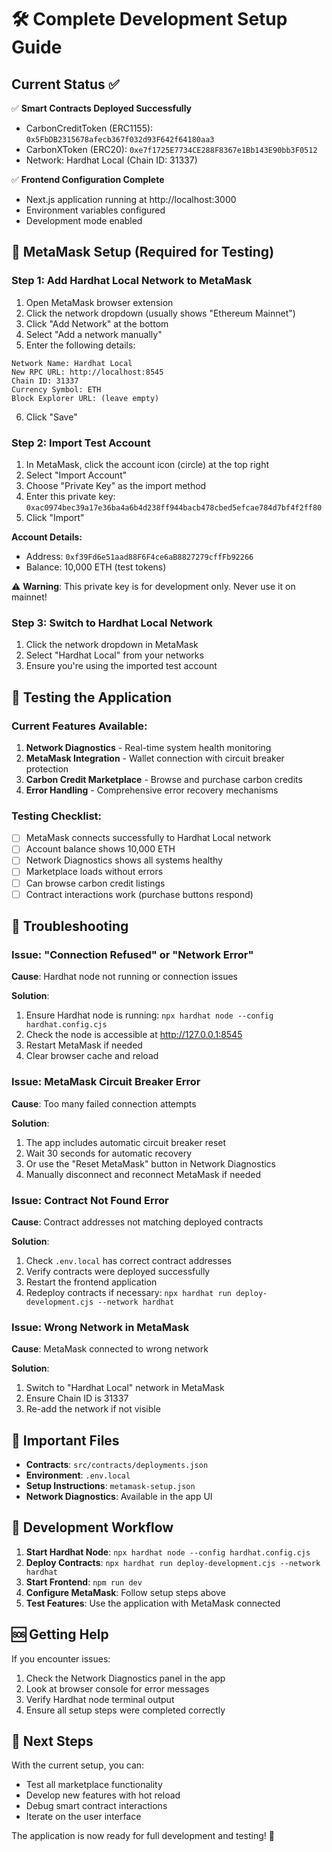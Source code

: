 # 🛠️ Complete Development Setup Guide

## Current Status ✅

✅ **Smart Contracts Deployed Successfully**
- CarbonCreditToken (ERC1155): `0x5FbDB2315678afecb367f032d93F642f64180aa3`
- CarbonXToken (ERC20): `0xe7f1725E7734CE288F8367e1Bb143E90bb3F0512`
- Network: Hardhat Local (Chain ID: 31337)

✅ **Frontend Configuration Complete**
- Next.js application running at http://localhost:3000
- Environment variables configured
- Development mode enabled

## 🔧 MetaMask Setup (Required for Testing)

### Step 1: Add Hardhat Local Network to MetaMask

1. Open MetaMask browser extension
2. Click the network dropdown (usually shows "Ethereum Mainnet")
3. Click "Add Network" at the bottom
4. Select "Add a network manually"
5. Enter the following details:

```
Network Name: Hardhat Local
New RPC URL: http://localhost:8545
Chain ID: 31337
Currency Symbol: ETH
Block Explorer URL: (leave empty)
```

6. Click "Save"

### Step 2: Import Test Account

1. In MetaMask, click the account icon (circle) at the top right
2. Select "Import Account"
3. Choose "Private Key" as the import method
4. Enter this private key: `0xac0974bec39a17e36ba4a6b4d238ff944bacb478cbed5efcae784d7bf4f2ff80`
5. Click "Import"

**Account Details:**
- Address: `0xf39Fd6e51aad88F6F4ce6aB8827279cffFb92266`
- Balance: 10,000 ETH (test tokens)

⚠️ **Warning**: This private key is for development only. Never use it on mainnet!

### Step 3: Switch to Hardhat Local Network

1. Click the network dropdown in MetaMask
2. Select "Hardhat Local" from your networks
3. Ensure you're using the imported test account

## 🚀 Testing the Application

### Current Features Available:

1. **Network Diagnostics** - Real-time system health monitoring
2. **MetaMask Integration** - Wallet connection with circuit breaker protection
3. **Carbon Credit Marketplace** - Browse and purchase carbon credits
4. **Error Handling** - Comprehensive error recovery mechanisms

### Testing Checklist:

- [ ] MetaMask connects successfully to Hardhat Local network
- [ ] Account balance shows 10,000 ETH
- [ ] Network Diagnostics shows all systems healthy
- [ ] Marketplace loads without errors
- [ ] Can browse carbon credit listings
- [ ] Contract interactions work (purchase buttons respond)

## 🐛 Troubleshooting

### Issue: "Connection Refused" or "Network Error"

**Cause**: Hardhat node not running or connection issues

**Solution**:
1. Ensure Hardhat node is running: `npx hardhat node --config hardhat.config.cjs`
2. Check the node is accessible at http://127.0.0.1:8545
3. Restart MetaMask if needed
4. Clear browser cache and reload

### Issue: MetaMask Circuit Breaker Error

**Cause**: Too many failed connection attempts

**Solution**:
1. The app includes automatic circuit breaker reset
2. Wait 30 seconds for automatic recovery
3. Or use the "Reset MetaMask" button in Network Diagnostics
4. Manually disconnect and reconnect MetaMask if needed

### Issue: Contract Not Found Error

**Cause**: Contract addresses not matching deployed contracts

**Solution**:
1. Check `.env.local` has correct contract addresses
2. Verify contracts were deployed successfully
3. Restart the frontend application
4. Redeploy contracts if necessary: `npx hardhat run deploy-development.cjs --network hardhat`

### Issue: Wrong Network in MetaMask

**Cause**: MetaMask connected to wrong network

**Solution**:
1. Switch to "Hardhat Local" network in MetaMask
2. Ensure Chain ID is 31337
3. Re-add the network if not visible

## 📁 Important Files

- **Contracts**: `src/contracts/deployments.json`
- **Environment**: `.env.local`
- **Setup Instructions**: `metamask-setup.json`
- **Network Diagnostics**: Available in the app UI

## 🔄 Development Workflow

1. **Start Hardhat Node**: `npx hardhat node --config hardhat.config.cjs`
2. **Deploy Contracts**: `npx hardhat run deploy-development.cjs --network hardhat`
3. **Start Frontend**: `npm run dev`
4. **Configure MetaMask**: Follow setup steps above
5. **Test Features**: Use the application with MetaMask connected

## 🆘 Getting Help

If you encounter issues:
1. Check the Network Diagnostics panel in the app
2. Look at browser console for error messages
3. Verify Hardhat node terminal output
4. Ensure all setup steps were completed correctly

## 🎯 Next Steps

With the current setup, you can:
- Test all marketplace functionality
- Develop new features with hot reload
- Debug smart contract interactions
- Iterate on the user interface

The application is now ready for full development and testing! 🚀
